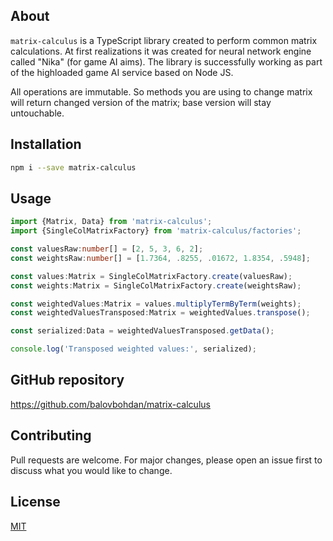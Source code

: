 ## About
`matrix-calculus` is a TypeScript library created to perform common matrix calculations. At first realizations it was created for neural network engine called "Nika" (for game AI aims). The library is successfully working as part of the highloaded game AI service based on Node JS.

All operations are immutable. So methods you are using to change matrix will return changed version of the matrix; base version will stay untouchable.

## Installation
```bash
npm i --save matrix-calculus
```

## Usage
```typescript
import {Matrix, Data} from 'matrix-calculus';
import {SingleColMatrixFactory} from 'matrix-calculus/factories';

const valuesRaw:number[] = [2, 5, 3, 6, 2];
const weightsRaw:number[] = [1.7364, .8255, .01672, 1.8354, .5948];

const values:Matrix = SingleColMatrixFactory.create(valuesRaw);
const weights:Matrix = SingleColMatrixFactory.create(weightsRaw);

const weightedValues:Matrix = values.multiplyTermByTerm(weights);
const weightedValuesTransposed:Matrix = weightedValues.transpose();

const serialized:Data = weightedValuesTransposed.getData();

console.log('Transposed weighted values:', serialized);
```

## GitHub repository
https://github.com/balovbohdan/matrix-calculus

## Contributing
Pull requests are welcome. For major changes, please open an issue first to discuss what you would like to change.

## License
[MIT](https://choosealicense.com/licenses/mit/)

